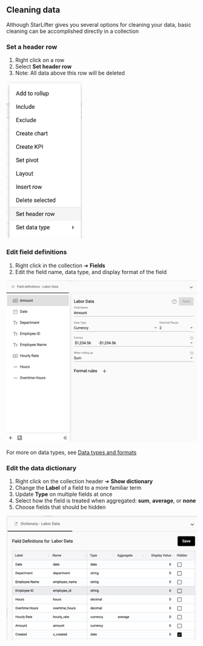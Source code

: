 ## Cleaning data
Although StarLifter gives you several options for cleaning your data, basic cleaning can be accomplished directly in a collection

### Set a header row
1.  Right click on a row
2.  Select **Set header row**
3.  Note:  All data above this row will be deleted

<img src="../assets/header_row.png"  style="width:200px;" class="border"></img>


### Edit field definitions
1.  Right click in the collection ➔ **Fields**
2.  Edit the field name, data type, and display format of the field
   
<img src="../assets/fields_ui_matt.png"  style="width:800px" class="border"></img>

For more on data types, see [Data types and formats](how_to/data.md)


### Edit the data dictionary
1.  Right click on the collection header ➔ **Show dictionary**
2.  Change the **Label** of a field to a more familiar term
3.  Update **Type** on multiple fields at once
4.  Select how the field is treated when aggregated: **sum**, **average**, or **none**
5.  Choose fields that should be hidden

<img src="../assets/data_dictionary_matt.png"  style="width:800px" class="border"></img>
